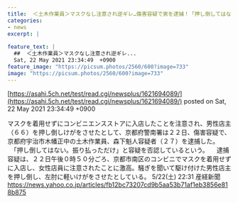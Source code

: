 ```yaml
---
title:  ＜土木作業員＞マスクなし注意され逆ギレ…傷害容疑で男を逮捕！「押し倒してはない。振り払っただけ」と容疑を否認...  
categories:
- news
excerpt: |
  
feature_text: |
  ##  ＜土木作業員＞マスクなし注意され逆ギレ...
  Sat, 22 May 2021 23:34:49  +0900
feature_image: "https://picsum.photos/2560/600?image=733"
image: "https://picsum.photos/2560/600?image=733"
---
```


[https://asahi.5ch.net/test/read.cgi/newsplus/1621694089/](https://asahi.5ch.net/test/read.cgi/newsplus/1621694089/)
posted on Sat, 22 May 2021 23:34:49  +0900

<!--more-->

マスクを着用せずにコンビニエンスストアに入店したことを注意され、男性店主（６６）を押し倒しけがをさせたとして、京都府警南署は２２日、傷害容疑で、京都府宇治市木幡正中の土木作業員、森下魁人容疑者（２７）を逮捕した。 　「押し倒してはない。振り払っただけ」と容疑を否認しているという。 　逮捕容疑は、２２日午後０時５０分ごろ、京都市南区のコンビニでマスクを着用せずに入店し、女性店員に注意されたことに激高。騒ぎを聞いて駆け付けた男性店主を押し倒し、左肘に軽いけがをさせたとしている。 5/22(土) 22:31 産経新聞 https://news.yahoo.co.jp/articles/fb12bc73207cd9b5aa53b71af1eb3856e818b875
